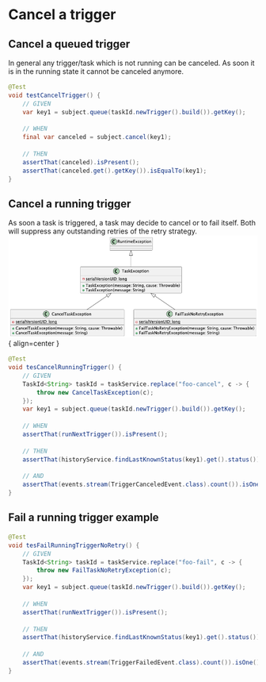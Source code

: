 # Cancel a trigger

## Cancel a queued trigger

In general any trigger/task which is not running can be canceled. As soon it is in the running state it cannot be canceled anymore.

```java
@Test
void testCancelTrigger() {
    // GIVEN
    var key1 = subject.queue(taskId.newTrigger().build()).getKey();

    // WHEN
    final var canceled = subject.cancel(key1);

    // THEN
    assertThat(canceled).isPresent();
    assertThat(canceled.get().getKey()).isEqualTo(key1);
}
```

## Cancel a running trigger

As soon a task is triggered, a task may decide to cancel or to fail itself. Both will suppress any outstanding retries of the retry strategy.
![Task Exceprtion](./assets/spring-persistent-task-exception.png){ align=center }

```java
@Test
void tesCancelRunningTrigger() {
    // GIVEN
    TaskId<String> taskId = taskService.replace("foo-cancel", c -> {
        throw new CancelTaskException(c);
    });
    var key1 = subject.queue(taskId.newTrigger().build()).getKey();

    // WHEN
    assertThat(runNextTrigger()).isPresent();

    // THEN
    assertThat(historyService.findLastKnownStatus(key1).get().status()).isEqualTo(TriggerStatus.CANCELED);

    // AND
    assertThat(events.stream(TriggerCanceledEvent.class).count()).isOne();
}
```

## Fail a running trigger example

```java
@Test
void tesFailRunningTriggerNoRetry() {
    // GIVEN
    TaskId<String> taskId = taskService.replace("foo-fail", c -> {
        throw new FailTaskNoRetryException(c);
    });
    var key1 = subject.queue(taskId.newTrigger().build()).getKey();

    // WHEN
    assertThat(runNextTrigger()).isPresent();

    // THEN
    assertThat(historyService.findLastKnownStatus(key1).get().status()).isEqualTo(TriggerStatus.FAILED);

    // AND
    assertThat(events.stream(TriggerFailedEvent.class).count()).isOne();
}
```
